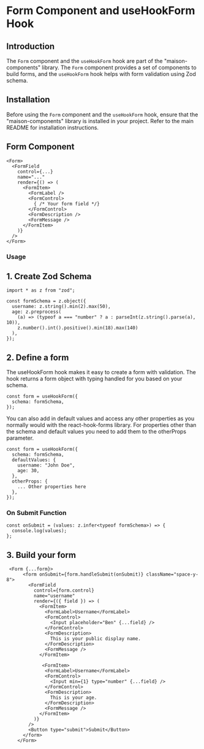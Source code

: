 # Form Component and useHookForm Hook

## Introduction

The `Form` component and the `useHookForm` hook are part of the "maison-components" library. The `Form` component provides a set of components to build forms, and the `useHookForm` hook helps with form validation using Zod schema.

## Installation

Before using the `Form` component and the `useHookForm` hook, ensure that the "maison-components" library is installed in your project. Refer to the main README for installation instructions.

## Form Component

```tsx
<Form>
  <FormField
    control={...}
    name="..."
    render={() => (
      <FormItem>
        <FormLabel />
        <FormControl>
          { /* Your form field */}
        </FormControl>
        <FormDescription />
        <FormMessage />
      </FormItem>
    )}
  />
</Form>
```

### Usage

## 1. Create Zod Schema

```tsx
import * as z from "zod";

const formSchema = z.object({
  username: z.string().min(2).max(50),
  age: z.preprocess(
    (a) => (typeof a === "number" ? a : parseInt(z.string().parse(a), 10)),
    z.number().int().positive().min(18).max(140)
  ),
});
```

## 2. Define a form

The useHookForm hook makes it easy to create a form with validation. The hook returns a form object with typing handled for you based on your schema.

```tsx
const form = useHookForm({
  schema: formSchema,
});
```

You can also add in default values and access any other properties as you normally would with the react-hook-forms library. For properties other than the schema and default values you need to add them to the otherProps parameter.

```tsx
const form = useHookForm({
  schema: formSchema,
  defaultValues: {
    username: "John Doe",
    age: 30,
  },
  otherProps: {
    ... Other properties here
  },
});
```

### On Submit Function

```tsx
const onSubmit = (values: z.infer<typeof formSchema>) => {
  console.log(values);
};
```

## 3. Build your form

```tsx
 <Form {...form}>
      <form onSubmit={form.handleSubmit(onSubmit)} className="space-y-8">
        <FormField
          control={form.control}
          name="username"
          render={({ field }) => (
            <FormItem>
              <FormLabel>Username</FormLabel>
              <FormControl>
                <Input placeholder="Ben" {...field} />
              </FormControl>
              <FormDescription>
                This is your public display name.
              </FormDescription>
              <FormMessage />
            </FormItem>

             <FormItem>
              <FormLabel>Username</FormLabel>
              <FormControl>
                <Input min={1} type="number" {...field} />
              </FormControl>
              <FormDescription>
                This is your age.
              </FormDescription>
              <FormMessage />
            </FormItem>
          )}
        />
        <Button type="submit">Submit</Button>
      </form>
    </Form>
```
